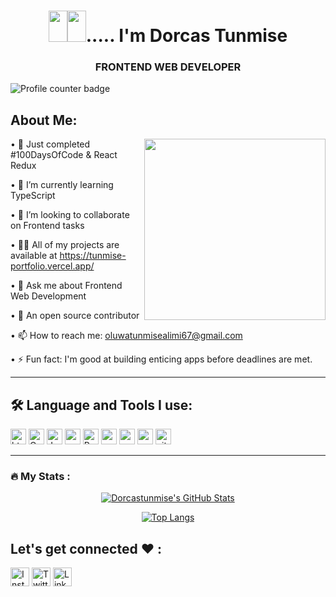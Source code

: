 <h1 align="center"><img src="https://raw.githubusercontent.com/TheDudeThatCode/TheDudeThatCode/master/Assets/Hi.gif" width="30px" height="50px"><img src="https://raw.githubusercontent.com/TheDudeThatCode/TheDudeThatCode/master/Assets/Earth.gif" width="30px" height="50px">..... I'm Dorcas Tunmise</h1>
<h3 align="center">FRONTEND WEB DEVELOPER</h3>
<div>
<img src="https://komarev.com/ghpvc/?username=Dorcastunmise&style=flat-square&color=blue" alt="Profile counter badge" />
</div>
<!-- About me section -->

## About Me:

<img  src="https://user-images.githubusercontent.com/105108549/190127191-945c97b4-f2e8-47fe-b1da-ff678d31c0ed.gif" height="290px" align="right" />



• 🔭 Just completed #100DaysOfCode & React Redux

• 🌱 I’m currently learning TypeScript

• 👯 I’m looking to collaborate on Frontend tasks

• 👨‍💻 All of my projects are available at https://tunmise-portfolio.vercel.app/

• 💬 Ask me about Frontend Web Development

• 🌱 An open source contributor

• 📫 How to reach me: oluwatunmisealimi67@gmail.com

• ⚡ Fun fact: I'm good at building enticing apps before deadlines are met.

  ---

<!-- Technologies  section -->

## 🛠️ Language and Tools I use:

<p>
<img alt="html5" src="https://img.shields.io/badge/HTML5-E34F26?style=for-the-badge&logo=html5&logoColor=white" height="25px"/>
<img alt="Css3" src="https://img.shields.io/badge/CSS3-1572B6?style=for-the-badge&logo=css3&logoColor=white" height="25px"/>
<img alt="Javascript" src="https://img.shields.io/badge/JavaScript-323330?style=for-the-badge&logo=javascript&logoColor=F7DF1E"  height="25px"/>
<img alt="npm" src="https://img.shields.io/badge/-Typescript-F05032?style=flat-square&logo=typescript&logoColor=white" height="25px"/>
<img alt="React" src="https://img.shields.io/badge/React-20232A?style=for-the-badge&logo=react&logoColor=61DAFB" height="25px"/>
<img alt="angular" src="https://img.shields.io/badge/redux-%23593d88.svg?style=for-the-badge&logo=redux&logoColor=white" height="25px"/>
<img alt="angular" src="https://img.shields.io/badge/angular.js-%23E23237.svg?style=for-the-badge&logo=angularjs&logoColor=white" height="25px"/>
<img alt="npm" src="https://img.shields.io/badge/NPM-%23000000.svg?style=for-the-badge&logo=npm&logoColor=white" height="25px"/>
<img alt="git" src="https://img.shields.io/badge/-Git-F05032?style=flat-square&logo=git&logoColor=white" height="25px"/>
</p>

  ---

<!-- Status section -->
### :fire: My Stats :
<div align="center">
<div align="center">
  <a href="https://awesome-github-stats.azurewebsites.net/index.html??cardType=octocat&theme=radical">    
    <img  alt="Dorcastunmise's GitHub Stats" src="https://awesome-github-stats.azurewebsites.net/user-stats/Dorcastunmise?cardType=octocat&theme=radical" />  
  </a>
</div>

[![Top Langs](https://github-readme-stats.vercel.app/api/top-langs/?username=Dorcastunmise&layout=compact&theme=radical)](https://github.com/anuraghazra/github-readme-stats)
</div>

<!-- Contact section -->

## Let's get connected  ❤️ :

<p > 
 <a href="https://www.instagram.com/dorcas_tunmise" target="_blank"><img alt="Instagram" src="https://img.shields.io/badge/Instagram-E4405F?style=for-the-badge&logo=instagram&logoColor=white"  height="30px"/></a> 
 <a href="https://twitter.com/dorcas_tunmise" target="_blank"><img alt="Twitter" src="https://img.shields.io/badge/twitter-%231DA1F2.svg?&style=for-the-badge&logo=twitter&logoColor=white"  height="30px"/></a>  <a href="https://www.linkedin.com/in/alimi-oluwatunmise-563915225/" target="_blank"><img alt="LinkedIn" src="https://img.shields.io/badge/linkedin-%230077B5.svg?&style=for-the-badge&logo=linkedin&logoColor=white"  height="30px"/></a>
</p>


